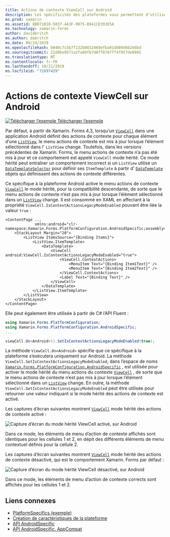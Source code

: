 ```yaml
---
title: Actions de contexte ViewCell sur Android
description: Les spécificités des plateformes vous permettent d’utiliser des fonctionnalités uniquement disponibles sur une plateforme spécifique, sans implémenter de convertisseurs ou d’effets personnalisés. Cet article explique comment utiliser le spécifique à la plateforme Android qui active le mode hérité des actions de contexte ViewCell.
ms.prod: xamarin
ms.assetid: 8BD71B10-5037-443F-9975-B941CE393E5A
ms.technology: xamarin-forms
author: davidbritch
ms.author: dabritch
ms.date: 09/24/2019
ms.openlocfilehash: b040c7c5b7f132b0832469efba91dd89d6b2ddbd
ms.sourcegitcommit: 21d8be9571a2fa89fb7d8ff0787ff4f957de0985
ms.translationtype: MT
ms.contentlocale: fr-FR
ms.lasthandoff: 10/21/2019
ms.locfileid: "72697429"
---
```

# <a name="viewcell-context-actions-on-android"></a>Actions de contexte ViewCell sur Android

[![Télécharger l’exemple](~/media/shared/download.png) Télécharger l’exemple](https://docs.microsoft.com/samples/xamarin/xamarin-forms-samples/userinterface-platformspecifics)

Par défaut, à partir de Xamarin. Forms 4,3, lorsqu’un [`ViewCell`](xref:Xamarin.Forms.ViewCell) dans une application Android définit des actions de contexte pour chaque élément d’une [`ListView`](xref:Xamarin.Forms.ListView), le menu actions de contexte est mis à jour lorsque l’élément sélectionné dans l' `ListView` change. Toutefois, dans les versions précédentes de Xamarin. Forms, le menu actions de contexte n’a pas été mis à jour et ce comportement est appelé `ViewCell` mode hérité. Ce mode hérité peut entraîner un comportement incorrect si un `ListView` utilise un [`DataTemplateSelector`](xref:Xamarin.Forms.DataTemplateSelector) pour définir ses `ItemTemplate` à partir d' [`DataTemplate`](xref:Xamarin.Forms.DataTemplate) objets qui définissent des actions de contexte différentes.

Ce spécifique à la plateforme Android active le menu actions de contexte [`ViewCell`](xref:Xamarin.Forms.ViewCell) le mode hérité, pour la compatibilité descendante, de sorte que le menu actions de contexte n’est pas mis à jour lorsque l’élément sélectionné dans un [`ListView`](xref:Xamarin.Forms.ListView) change. Il est consommé en XAML en affectant à la propriété `ViewCell.IsContextActionsLegacyModeEnabled` pouvant être liée la valeur `true` :

```xaml
<ContentPage ...
             xmlns:android="clr-namespace:Xamarin.Forms.PlatformConfiguration.AndroidSpecific;assembly=Xamarin.Forms.Core">
    <StackLayout Margin="20">
        <ListView ItemsSource="{Binding Items}">
            <ListView.ItemTemplate>
                <DataTemplate>
                    <ViewCell android:ViewCell.IsContextActionsLegacyModeEnabled="true">
                        <ViewCell.ContextActions>
                            <MenuItem Text="{Binding Item1Text}" />
                            <MenuItem Text="{Binding Item2Text}" />
                        </ViewCell.ContextActions>
                        <Label Text="{Binding Text}" />
                    </ViewCell>
                </DataTemplate>
            </ListView.ItemTemplate>
        </ListView>
    </StackLayout>
</ContentPage>
```

Elle peut également être utilisée à partir de C# l’API Fluent :

```csharp
using Xamarin.Forms.PlatformConfiguration;
using Xamarin.Forms.PlatformConfiguration.AndroidSpecific;
...

viewCell.On<Android>().SetIsContextActionsLegacyModeEnabled(true);
```

La méthode `ViewCell.On<Android>` spécifie que ce spécifique à la plateforme s’exécutera uniquement sur Android. La méthode `ViewCell.SetIsContextActionsLegacyModeEnabled`, dans l’espace de noms [`Xamarin.Forms.PlatformConfiguration.AndroidSpecific`](xref:Xamarin.Forms.PlatformConfiguration.AndroidSpecific) , est utilisée pour activer le mode hérité du menu actions du contexte [`ViewCell`](xref:Xamarin.Forms.ViewCell) , de sorte que le menu actions de contexte n’est pas mis à jour lorsque l’élément sélectionné dans un [`ListView`](xref:Xamarin.Forms.ListView) change. En outre, la méthode `ViewCell.GetIsContextActionsLegacyModeEnabled` peut être utilisée pour retourner une valeur indiquant si le mode hérité des actions de contexte est activé.

Les captures d’écran suivantes montrent [`ViewCell`](xref:Xamarin.Forms.ViewCell) mode hérité des actions de contexte activé :

![Capture d’écran du mode hérité ViewCell activé, sur Android](viewcell-context-actions-images/legacy-mode-enabled.png "Mode hérité ViewCell activé")

Dans ce mode, les éléments de menu d’action de contexte affichés sont identiques pour les cellules 1 et 2, en dépit des différents éléments de menu contextuel définis pour la cellule 2.

Les captures d’écran suivantes montrent [`ViewCell`](xref:Xamarin.Forms.ViewCell) mode hérité des actions de contexte désactivé, qui est le comportement Xamarin. Forms par défaut :

![Capture d’écran du mode hérité ViewCell désactivé, sur Android](viewcell-context-actions-images/legacy-mode-disabled.png "Mode hérité ViewCell désactivé")

Dans ce mode, les éléments de menu d’action de contexte corrects sont affichés pour les cellules 1 et 2.

## <a name="related-links"></a>Liens connexes

- [PlatformSpecifics (exemple)](https://docs.microsoft.com/samples/xamarin/xamarin-forms-samples/userinterface-platformspecifics)
- [Création de caractéristiques de la plateforme](~/xamarin-forms/platform/platform-specifics/index.md#creating-platform-specifics)
- [API AndroidSpecific](xref:Xamarin.Forms.PlatformConfiguration.AndroidSpecific)
- [API AndroidSpecific. AppCompat](xref:Xamarin.Forms.PlatformConfiguration.AndroidSpecific.AppCompat)

